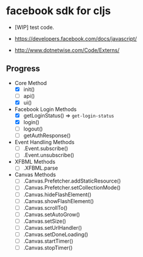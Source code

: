 # facebook sdk for cljs

* [WIP] test code.

* https://developers.facebook.com/docs/javascript/
* http://www.dotnetwise.com/Code/Externs/


## Progress

* Core Method
  - [x] init()
  - [ ] api()
  - [x] ui()

* Facebook Login Methods
  - [x] getLoginStatus() => `get-login-status`
  - [x] login()
  - [ ] logout()
  - [ ] getAuthResponse()

* Event Handling Methods
  - [ ] .Event.subscribe()
  - [ ] .Event.unsubscribe()

* XFBML Methods
  - [ ] .XFBML.parse

* Canvas Methods
  - [ ] .Canvas.Prefetcher.addStaticResource()
  - [ ] .Canvas.Prefetcher.setCollectionMode()
  - [ ] .Canvas.hideFlashElement()
  - [ ] .Canvas.showFlashElement()
  - [ ] .Canvas.scrollTo()
  - [ ] .Canvas.setAutoGrow()
  - [ ] .Canvas.setSize()
  - [ ] .Canvas.setUrlHandler()
  - [ ] .Canvas.setDoneLoading()
  - [ ] .Canvas.startTimer()
  - [ ] .Canvas.stopTimer()
